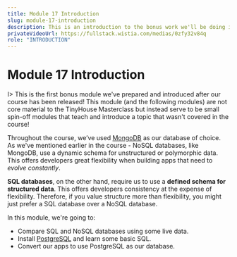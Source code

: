 ```yaml
---
title: Module 17 Introduction
slug: module-17-introduction
description: This is an introduction to the bonus work we'll be doing in Module 17.0.
privateVideoUrl: https://fullstack.wistia.com/medias/0zfy32v84q
role: "INTRODUCTION"
---
```


# Module 17 Introduction

I> This is the first bonus module we've prepared and introduced after our course has been released! This module (and the following modules) are not core material to the TinyHouse Masterclass but instead serve to be small spin-off modules that teach and introduce a topic that wasn't covered in the course!

Throughout the course, we’ve used [MongoDB](https://www.mongodb.com/) as our database of choice. As we've mentioned earlier in the course - NoSQL databases, like MongoDB, use a dynamic schema for unstructured or polymorphic data. This offers developers great flexibility when building apps that need to _evolve constantly_.

**SQL databases**, on the other hand, require us to use a **defined schema for structured data**. This offers developers consistency at the expense of flexibility. Therefore, if you value structure more than flexibility, you might just prefer a SQL database over a NoSQL database.

In this module, we're going to:

- Compare SQL and NoSQL databases using some live data.
- Install [PostgreSQL](https://www.postgresql.org/) and learn some basic SQL.
- Convert our apps to use PostgreSQL as our database.

